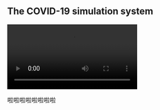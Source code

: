 ## The COVID-19 simulation system

<video src="C:\Users\DELL\Desktop\simulation_system_processing.MP4"></video>

啦啦啦啦啦啦啦啦